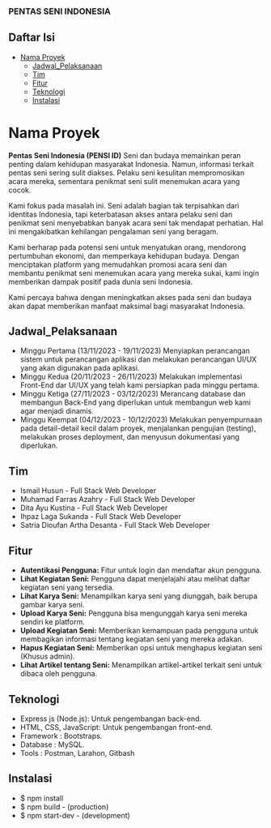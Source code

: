 ### PENTAS SENI INDONESIA

## Daftar Isi
- [Nama Proyek](#nama-proyek)
  - [Jadwal\_Pelaksanaan](#jadwal_pelaksanaan)
  - [Tim](#tim)
  - [Fitur](#fitur)
  - [Teknologi](#teknologi)
  - [Instalasi](#instalasi)

# Nama Proyek
**Pentas Seni Indonesia (PENSI ID)**
Seni dan budaya memainkan peran penting dalam kehidupan masyarakat Indonesia. Namun, informasi terkait pentas seni sering sulit diakses. Pelaku seni kesulitan mempromosikan acara mereka, sementara penikmat seni sulit menemukan acara yang cocok.

Kami fokus pada masalah ini. Seni adalah bagian tak terpisahkan dari identitas Indonesia, tapi keterbatasan akses antara pelaku seni dan penikmat seni menyebabkan banyak acara seni tak mendapat perhatian. Hal ini mengakibatkan kehilangan pengalaman seni yang beragam.

Kami berharap pada potensi seni untuk menyatukan orang, mendorong pertumbuhan ekonomi, dan memperkaya kehidupan budaya. Dengan menciptakan platform yang memudahkan promosi acara seni dan membantu penikmat seni menemukan acara yang mereka sukai, kami ingin memberikan dampak positif pada dunia seni Indonesia.

Kami percaya bahwa dengan meningkatkan akses pada seni dan budaya akan dapat memberikan manfaat maksimal bagi masyarakat Indonesia.

## Jadwal_Pelaksanaan
- Minggu Pertama (13/11/2023 - 19/11/2023) Menyiapkan perancangan sistem untuk perancangan aplikasi dan melakukan perancangan UI/UX yang akan digunakan pada aplikasi.
- Minggu Kedua (20/11/2023 - 26/11/2023) Melakukan implementasi Front-End dar UI/UX yang telah kami persiapkan pada minggu pertama.
- Minggu Ketiga (27/11/2023 - 03/12/2023) Merancang database dan membangun Back-End yang diperlukan untuk membangun web kami agar menjadi dinamis.
- Minggu Keempat (04/12/2023 - 10/12/2023) Melakukan penyempurnaan pada detail-detail kecil dalam proyek, menjalankan pengujian (testing), melakukan proses deployment, dan menyusun dokumentasi yang diperlukan.

## Tim
- Ismail Husun - Full Stack Web Developer
- Muhamad Farras Azahry - Full Stack Web Developer
- Dita Ayu Kustina - Full Stack Web Developer
- Ihpaz Laga Sukanda - Full Stack Web Developer
- Satria Dioufan Artha Desanta - Full Stack Web Developer

## Fitur
- **Autentikasi Pengguna:**
Fitur untuk login dan mendaftar akun pengguna.
- **Lihat Kegiatan Seni:**
Pengguna dapat menjelajahi atau melihat daftar kegiatan seni yang tersedia.
- **Lihat Karya Seni:**
Menampilkan karya seni yang diunggah, baik berupa gambar karya seni.
- **Upload Karya Seni:**
Pengguna bisa mengunggah karya seni mereka sendiri ke platform.
- **Upload Kegiatan Seni:**
Memberikan kemampuan pada pengguna untuk membagikan informasi tentang kegiatan seni yang mereka adakan.
- **Hapus Kegiatan Seni:**
Memberikan opsi untuk menghapus kegiatan seni (Khusus admin).
- **Lihat Artikel tentang Seni:**
Menampilkan artikel-artikel terkait seni untuk dibaca oleh pengguna.

## Teknologi
- Express js (Node.js): Untuk pengembangan back-end.
- HTML, CSS, JavaScript: Untuk pengembangan front-end.
- Framework : Bootstraps.
- Database : MySQL.
- Tools : Postman, Larahon, Gitbash

## Instalasi
- $ npm install
- $ npm build  - (production)
- $ npm start-dev  - (development)
